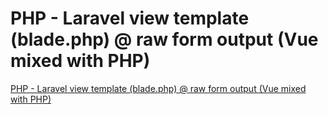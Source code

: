 # PHP - Laravel view template (blade.php) @ raw form output (Vue mixed with PHP)
[PHP - Laravel view template (blade.php) @ raw form output (Vue mixed with PHP)](https://aiwithcloud.com/2022/09/16/php___laravel_view_template_blade-php__raw_form_output_vue_mixed_with_php/)